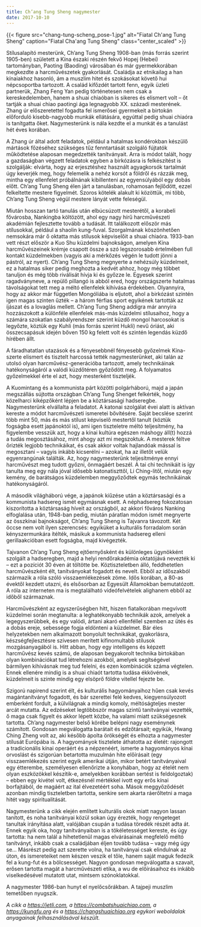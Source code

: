```yaml
---
title: Ch’ang Tung Sheng nagymester
date: 2017-10-10
---
```


{{< figure src="chang-tung-scheng_pose-1.jpg" alt="Fiatal Ch'ang Tung Sheng" caption="Fiatal Cha'ang Tung Sheng" class="center_scaled" >}}

Stílusalapító mesterünk, Ch’ang Tung Sheng 1908-ban (más forrás szerint 1905-ben) született  a Kína északi részén fekvő Hopej (Hebei) tartományban, Paoting (Baoding) városában és már gyermekkorában megkezdte a harcművészetek gyakorlását. Családja az etnikailag a han kínaiakhoz hasonló, ám a muszlim hitet és szokásokat követő hui népcsoportba tartozott. A család kifőzdét tartott fenn, egyik üzleti partnerük, Zhang Feng Yan pedig történetesen nem csak a kereskedelemben, hanem a shuai chiaóban is sikeres és elismert volt – őt tartják a shuai chiao paotingi ága legnagyobb XX. századi mesterének.  Zhang úr előszeretettel fogadta fel ismerősei gyermekeit a birtokán előforduló kisebb-nagyobb munkák ellátására, egyúttal pedig shuai chiaóra is tanítgatta őket. Nagymesterünk is nála kezdte el a munkát és a tanulást hét éves korában.

A Zhang úr által adott feladatok, például a hatalmas kondérokban készülő mártások főzéséhez szükséges tűz fenntartását szolgáló fújtatók működtetése alaposan megedzették tanítványait. Arra is módot talált, hogy a gazdaságban végzett feladatok egyben a birkózásra is felkészítést is szolgálják: elvárta, hogy az erjesztéshez használt agyagkorsók tartalmát úgy keverjék meg, hogy felemelik a nehéz korsót a földről és rázzák meg, mintha egy ellenfelet próbálnának kibillenteni az egyensúlyából egy dobás előtt. Ch’ang Tung Sheng élen járt a tanulásban, rohamosan fejlődött, ezzel felkeltette mestere figyelmét. Szoros kötelék alakult ki közöttük, mi több, Ch’ang Tung Sheng végül mestere lányát vette feleségül.

Miután hosszan tartó tanulás után elbúcsúzott mesterétől, a korabeli fővárosba, Nankingba költözött, ahol egy nagy hírű harcművészeti akadémián fejlesztette tovább a tudását. Itt találkozott először más stílusokkal, például a shaolin kung-fuval. Szorgalmának köszönhetően nemsokára már ő oktatta más stílusok képviselőit a shuai chiaóra. 1933-ban vett részt először a Kuo Shu küzdelmi bajnokságon, amelyen Kína harcművészeinek krémje csapott össze a szó legszorosabb értelmében full kontakt küzdelmekben (vagyis aki a mérkőzés végén le tudott jönni a pástról, az nyert). Ch’ang Tung Sheng megnyerte a nehézsúly küzdelmeit, ez a hatalmas siker pedig meghozta a kedvét ahhoz, hogy még többet tanuljon és még több riválisát hívja ki és győzze le. Egyesek szerint ragadványneve, a repülő pillangó is abból ered, hogy országszerte hatalmas távolságokat tett meg a méltó ellenfelek kihívása érdekében. Olyannyira, hogy az akkor már független Mongóliába is eljutott, ahol a birkózást szintén igen magas szinten űzték – a három férfias sport egyikének tartották az íjászat és a lovaglás mellett. Ch’ang Tung Sheng addigra már annyira hozzászokott a különféle ellenfelek más-más küzdelmi stílusaihoz, hogy a számára szokatlan szabályrendszer szerint küzdő mongol harcosokat is legyőzte, köztük egy Kuhli (más forrás szerint Hukli) nevű óriást, aki összecsapásuk idején bőven 150 kg felett volt és szintén legendás küzdő hírében állt.

A fáradhatatlan utazások és a fényesebbnél fényesebb győzelmek Kína-szerte elismert és tisztelt harcossá tették nagymesterünket, aki talán az utolsó olyan harcművész-generációba tartozott, amely technikáinak hatékonyságáról a valódi küzdőtéren győződött meg. A folyamatos győzelmekkel érte el azt, hogy mesterként tiszteljék.

A Kuomintang és a kommunista párt közötti polgárháború, majd a japán megszállás sújtotta országban Ch’ang Tung Shenget felkérték, hogy közelharci kiképzőként lépjen be a köztársasági hadseregbe. Nagymesterünk elvállalta a feladatot. A katonai szolgálat évei alatt is aktívan kereste a módot harcművészeti ismeretei bővítésére. Saját becslése szerint több mint 50, más és más stílust képviselő mestertől tanult (köztük fogságba esett japánoktól is), ami igen tiszteletre méltó teljesítmény, ha figyelembe vesszük azt, hogy a kínai kultúra egészen máshogy áll(t) hozzá a tudás megosztásához, mint ahogy azt mi megszoktuk. A mesterek féltve őrizték legjobb technikáikat, és csak akkor voltak hajlandóak mással is megosztani – vagyis inkább kicserélni – azokat, ha az illetőt velük egyenrangúnak találták. Az, hogy nagymesterünk teljesítménye ennyi harcművészt meg tudott győzni, önmagáért beszél. A tai chi technikáit is így tanulta meg egy nála jóval idősebb katonatiszttől, Li Ching-litől, miután egy kemény, de barátságos küzdelemben meggyőződtek egymás technikáinak hatékonyságáról.

A második világháború vége, a japánok kiűzése után a köztársasági és a kommunista hadsereg ismét egymásnak esett. A néphadsereg fokozatosan kiszorította a köztársaság híveit az országból, az akkori főváros Nanking elfoglalása után, 1948-ban pedig, miután páratlan módon ismét megnyerte az összkínai bajnokságot, Ch’ang Tung Sheng is Tajvanra távozott. Két öccse nem volt ilyen szerencsés: egyiküket a kulturális forradalom során kényszermunkára ítélték, másikuk a kommunista hadsereg elleni gerillaakcióban esett fogságba, majd kivégezték.

Tajvanon Ch’ang Tung Sheng ejtőernyősként és különleges ügynökként szolgált a hadseregben, majd a helyi rendőrakadémia oktatójává nevezték ki – ezt a pozíciót 30 éven át töltötte be. Köztiszteletben álló, feddhetetlen harcművészként élt, tanítványokat fogadott és nevelt. Ebből az időszakból származik a róla szóló visszaemlékezések zöme. Idős korában, a 80-as évektől kezdett utazni, és elsősorban az Egyesült Államokban bemutatózott. A róla az interneten ma is megtalálható videófelvételek alighanem ebből az időből származnak.

Harcművészként az egyszerűségben hitt, hiszen fiatalkorában megvívott küzdelmei során megtanulta: a leghatékonyabb technikák azok, amelyek a legegyszerűbbek, és egy valódi, ártani akaró ellenféllel szemben az ütés és a dobás ereje, sebessége fogja eldönteni a küzdelmet. Bár éles helyzetekben nem alkalmazott bonyolult technikákat, gyakorlásra, készségfejlesztésre szívesen merített kifinomultabb stílusok mozgásanyagából is. Hitt abban, hogy egy intelligens és képzett harcművész kevés számú, de alaposan begyakorolt technika birtokában olyan kombinációkat tud létrehozni azokból, amelyek segítségével bármilyen kihívásnak meg tud felelni, és ezen kombinációk száma végtelen. Ennek ellenére mindig is a shuai chiaót tartotta tudása ékkövének, küzdelmeit is szinte mindig egy elsöprő földre vitellel fejezte be.

Szigorú napirend szerint élt, és kulturális hagyományaihoz hűen csak kevés magántanítványt fogadott, és bár szerettei felé kedves, kiegyensúlyozott emberként fordult, a külvilágnak a mindig komoly, méltóságteljes mester arcát mutatta. Az edzéseket legtöbbször magas szintű tanítványai vezették, ő maga csak figyelt és akkor lépett közbe, ha valami miatt szükségesnek tartotta. Ch’ang nagymester belső körébe belépni nagy eseménynek számított. Gondosan megválogatta barátait és edzőtársait; egyikük, Hwang Ching Zheng volt az, aki később ápolta örökségét és elhozta a nagymester stílusát Európába is. A hagyományok tisztelete áthatotta az életét: rajongott a tradicionális kínai operáért és a népzenéért, ismerte a hagyományos kínai orvoslást és szigorúan betartotta muzulmán hite előírásait (egy visszaemlékezés szerint egyik amerikai útján, mikor betért tanítványaival egy étterembe, személyesen ellenőrizte a konyhában, hogy az ételét nem olyan eszközökkel készítik-e, amelyekben korábban sertést is feldolgoztak) – ebben egy kivétel volt, étkezésnél mértékkel ivott egy erős kínai borfajtából, de magáért az ital élvezetéért soha. Mások meggyőződését azonban mindig tiszteletben tartotta, senkire sem akarta ráerőltetni a maga hitét vagy spiritualitását.

Nagymesterünk a cikk elején említett kulturális okok miatt nagyon lassan tanított, és noha tanítványai közül sokan úgy érezték, hogy rengeteget tanultak irányítása alatt, valójában csupán a tudása töredék részét adta át. Ennek egyik oka, hogy tanítványaiban is a tökéletességet kereste, és úgy tartotta: ha nem talál a hihetetlenül magas elvárásainak megfelelő méltó tanítványt, inkább csak a családjában éljen tovább tudása – vagy még úgy se… Másrészt pedig azt szerette volna, ha tanítványai csak elindulnak az úton, és ismereteiket nem készen veszik el tőle, hanem saját maguk fedezik fel a kung-fut és a bölcsességet. Nagyon gondosan megválogatta a szavait, erősen tartotta magát a harcművészeti etika, a wu de előírásaihoz és inkább viselkedésével mutatott utat, mintsem szónoklatokkal.

A nagymester 1986-ban hunyt el nyelőcsőrákban. A tajpeji muszlim temetőben nyugszik.

*A cikk a https://jetli.com, a https://combatshuaichiao.com, a https://kungfu.org és a https://changshuaichiao.org egykori weboldalak anyagainak felhasználásával készült.*
